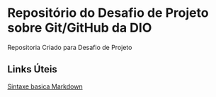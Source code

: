 # Repositório do Desafio de Projeto sobre Git/GitHub da DIO
Repositoria Criado para Desafio de Projeto

## Links Úteis

[Sintaxe basica Markdown](https://www.markdownguide.org/basic-syntax/)
